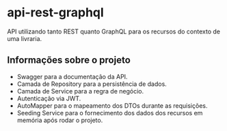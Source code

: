 # api-rest-graphql 

API utilizando tanto REST quanto GraphQL para os recursos do contexto de uma livraria.

## Informações sobre o projeto

- Swagger para a documentação da API.
- Camada de Repository para a persistência de dados. 
- Camada de Service para a regra de negócio.
- Autenticação via JWT.
- AutoMapper para o mapeamento dos DTOs durante as requisições.
- Seeding Service para o fornecimento dos dados dos recursos em memória após rodar o projeto.
